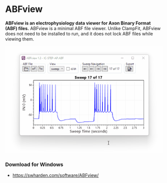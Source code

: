 # ABFview

**ABFview is an electrophysiology data viewer for Axon Binary Format (ABF) files.** ABFview is a minimal ABF file viewer. Unlike ClampFit, ABFview does not need to be installed to run, and it does not lock ABF files while viewing them.

<div align="center">
<a href="https://swharden.com/software/ABFview/">
<img src="dev/abfview-screenshot.gif">
</a>
</div>

### Download for Windows
* https://swharden.com/software/ABFview/